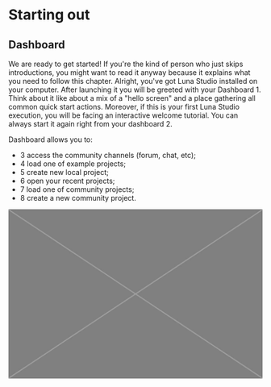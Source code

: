 # Starting out

## Dashboard

We are ready to get started! If you're the kind of person who just skips introductions, you might want to read it anyway because it explains what you need to follow this chapter. Alright, you've got Luna Studio installed on your computer. After launching it you will be greeted with your Dashboard <span class="uiref">1</span>. Think about it like about a mix of a "hello screen" and a place gathering all common quick start actions. Moreover, if this is your first Luna Studio execution, you will be facing an interactive welcome tutorial. You can always start it again right from your dashboard <span class="uiref">2</span>.

Dashboard allows you to:
  * <span class="uiref">3</span> access the community channels (forum, chat, etc);
  * <span class="uiref">4</span> load one of example projects;
  * <span class="uiref">5</span> create new local project; 
  * <span class="uiref">6</span> open your recent projects;
  * <span class="uiref">7</span> load one of community projects;
  * <span class="uiref">8</span> create a new community project. 

![](/assets/placeholder.jpg)